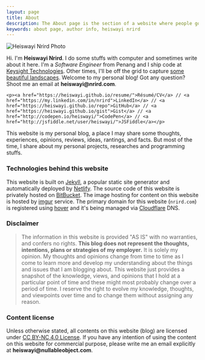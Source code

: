 ```yaml
---
layout: page
title: About
description: The About page is the section of a website where people go to find out about the website they're on.
keywords: about page, author info, heiswayi nrird
---
```


<div class="author-info">
	<div class="with-avatar">
		<div class="photo">
			<img src="https://avatars0.githubusercontent.com/u/13794983?v=4" alt="Heiswayi Nrird Photo">
		</div>
		<p class="intro-text">Hi. I'm <strong>Heiswayi Nrird</strong>. I do some stuffs with computer and sometimes write about it here. I'm a <em>Software Engineer</em> from Penang and I ship code at <a href="https://www.keysight.com">Keysight Technologies</a>. Other times, I'll be off the grid to capture <a href="{{ "/photography" | prepend: site.baseurl | prepend: site.url }}"><i class="em em-camera_with_flash"></i> some beautiful landscapes</a>. Welcome to my personal blog! Got any question? Shoot me an email at <strong>heiswayi<span style="display:none">-antispam-</span>@<span style="display:none">-antispam-</span>nrird.com</strong>.</p>
	</div>

	<p><a href="https://heiswayi.github.io/resume/">Résumé/CV</a> // <a href="https://my.linkedin.com/in/nrird">LinkedIn</a> // <a href="https://heiswayi.github.io/repo">GitHub</a> // <a href="https://heiswayi.github.io/gist">Gist</a> // <a href="http://codepen.io/heiswayi/">CodePen</a> // <a href="http://jsfiddle.net/user/heiswayi/">JSFiddle</a></p>
</div>

This website is my personal blog, a place I may share some thoughts, experiences, opinions, reviews, ideas, rantings, and facts. But most of the time, I share about my personal projects, researches and programming stuffs.

### Technologies behind this website

This website is built on [Jekyll](http://jekyllrb.com), a popular static site generator and automatically deployed by [Netlify](https://www.netlify.com/). The source code of this website is privately hosted on [BitBucket](https://bitbucket.org/heiswayi/). The image hosting for content on this website is hosted by [imgur](https://imgur.com/) service. The primary domain for this website (`nrird.com`) is registered using [hover](https://www.hover.com/) and it's being managed via [Cloudflare](https://www.cloudflare.com/) DNS.

### Disclaimer

> The information in this website is provided "AS IS" with no warranties, and confers no rights. **This blog does not represent the thoughts, intentions, plans or strategies of my employer.** It is solely my opinion. My thoughts and opinions change from time to time as I come to learn more and develop my understanding about the things and issues that I am blogging about. This website just provides a snapshot of the knowledge, views, and opinions that I hold at a particular point of time and these might most probably change over a period of time. I reserve the right to evolve my knowledge, thoughts, and viewpoints over time and to change them without assigning any reason.

### Content license

Unless otherwise stated, all contents on this website (blog) are licensed under [CC BY-NC 4.0 License](https://creativecommons.org/licenses/by-nc/4.0/). If you have any intention of using the content on this website for commercial purpose, please write me an email explicitly at <strong>heiswayi<span style="display:none">-antispam-</span>@<span style="display:none">-antispam-</span>nullableobject.com</strong>.
